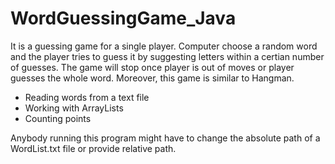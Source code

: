 # WordGuessingGame_Java
It is a guessing game for a single player.
Computer choose a random word and the player tries to guess it by suggesting letters within a certian number of guesses. The game will stop once player is out of moves or player guesses the whole word. Moreover, this game is similar to Hangman.
- Reading words from a text file
- Working with ArrayLists
- Counting points

Anybody running this program might have to change the absolute path of a WordList.txt file or provide relative path.
